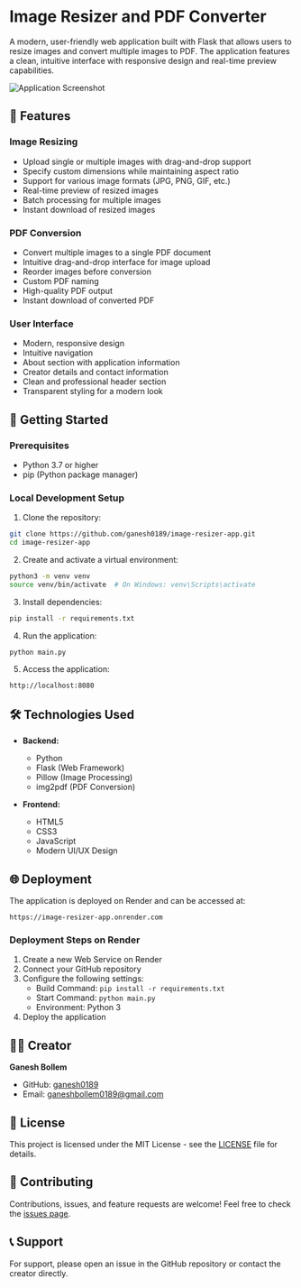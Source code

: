# Image Resizer and PDF Converter

A modern, user-friendly web application built with Flask that allows users to resize images and convert multiple images to PDF. The application features a clean, intuitive interface with responsive design and real-time preview capabilities.

![Application Screenshot](app/static/images/screenshot.png)

## 🌟 Features

### Image Resizing
- Upload single or multiple images with drag-and-drop support
- Specify custom dimensions while maintaining aspect ratio
- Support for various image formats (JPG, PNG, GIF, etc.)
- Real-time preview of resized images
- Batch processing for multiple images
- Instant download of resized images

### PDF Conversion
- Convert multiple images to a single PDF document
- Intuitive drag-and-drop interface for image upload
- Reorder images before conversion
- Custom PDF naming
- High-quality PDF output
- Instant download of converted PDF

### User Interface
- Modern, responsive design
- Intuitive navigation
- About section with application information
- Creator details and contact information
- Clean and professional header section
- Transparent styling for a modern look

## 🚀 Getting Started

### Prerequisites
- Python 3.7 or higher
- pip (Python package manager)

### Local Development Setup

1. Clone the repository:
```bash
git clone https://github.com/ganesh0189/image-resizer-app.git
cd image-resizer-app
```

2. Create and activate a virtual environment:
```bash
python3 -m venv venv
source venv/bin/activate  # On Windows: venv\Scripts\activate
```

3. Install dependencies:
```bash
pip install -r requirements.txt
```

4. Run the application:
```bash
python main.py
```

5. Access the application:
```
http://localhost:8080
```

## 🛠️ Technologies Used

- **Backend:**
  - Python
  - Flask (Web Framework)
  - Pillow (Image Processing)
  - img2pdf (PDF Conversion)

- **Frontend:**
  - HTML5
  - CSS3
  - JavaScript
  - Modern UI/UX Design

## 🌐 Deployment

The application is deployed on Render and can be accessed at:
```
https://image-resizer-app.onrender.com
```

### Deployment Steps on Render
1. Create a new Web Service on Render
2. Connect your GitHub repository
3. Configure the following settings:
   - Build Command: `pip install -r requirements.txt`
   - Start Command: `python main.py`
   - Environment: Python 3
4. Deploy the application

## 👨‍💻 Creator

**Ganesh Bollem**
- GitHub: [ganesh0189](https://github.com/ganesh0189)
- Email: ganeshbollem0189@gmail.com

## 📝 License

This project is licensed under the MIT License - see the [LICENSE](LICENSE) file for details.

## 🤝 Contributing

Contributions, issues, and feature requests are welcome! Feel free to check the [issues page](https://github.com/ganesh0189/image-resizer-app/issues).

## 📞 Support

For support, please open an issue in the GitHub repository or contact the creator directly. 